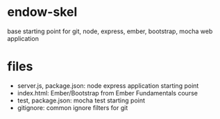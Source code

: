 # endow-skel
base starting point for git, node, express, ember, bootstrap, mocha web application

# files
* server.js, package.json: node express application starting point
* index.html: Ember/Bootstrap from Ember Fundamentals course
* test, package.json: mocha test starting point
* gitignore: common ignore filters for git
